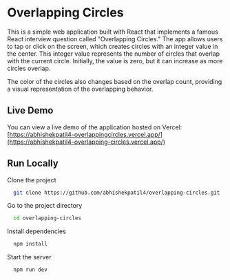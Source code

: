 # Overlapping Circles

This is a simple web application built with React that implements a famous React interview question called "Overlapping Circles." The app allows users to tap or click on the screen, which creates circles with an integer value in the center. This integer value represents the number of circles that overlap with the current circle. Initially, the value is zero, but it can increase as more circles overlap.

The color of the circles also changes based on the overlap count, providing a visual representation of the overlapping behavior.

## Live Demo

You can view a live demo of the application hosted on Vercel: [https://abhishekpatil4-overlappingcircles.vercel.app/](https://abhishekpatil4-overlapping-circles.vercel.app/)


## Run Locally

Clone the project

```bash
  git clone https://github.com/abhishekpatil4/overlapping-circles.git
```

Go to the project directory

```bash
  cd overlapping-circles
```

Install dependencies

```bash
  npm install
```

Start the server

```bash
  npm run dev
```
